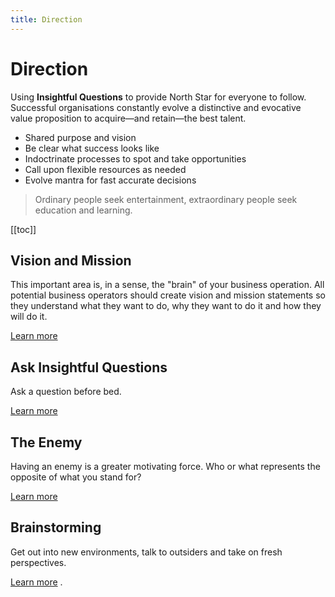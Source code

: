 ```yaml
---
title: Direction
---
```


# Direction

Using **Insightful Questions** to provide North Star for everyone to follow. Successful organisations constantly evolve a distinctive and evocative value proposition to acquire—and retain—the best talent.

- Shared purpose and vision
- Be clear what success looks like
- Indoctrinate processes to spot and take opportunities
- Call upon flexible resources as needed
- Evolve mantra for fast accurate decisions

> Ordinary people seek entertainment, extraordinary people seek education and learning.

[[toc]]

## Vision and Mission

This important area is, in a sense, the "brain" of your business operation. All potential business operators should create vision and mission statements so they understand what they want to do, why they want to do it and how they will do it.

[Learn more](./vision-and-mission.md)

## Ask Insightful Questions

Ask a question before bed.

[Learn more](./insightful-questions.md)

## The Enemy

Having an enemy is a greater motivating force. Who or what represents the opposite of what you stand for?

[Learn more](./enemy.md)

## Brainstorming

Get out into new environments, talk to outsiders and take on fresh perspectives.

[Learn more](./brainstorming.md)
.
